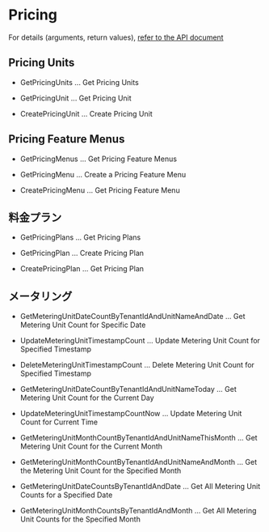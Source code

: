 # Pricing

For details (arguments, return values), [refer to the API document](https://docs.saasus.io/reference/getpricingunits)

## Pricing Units

- GetPricingUnits ... Get Pricing Units

- GetPricingUnit ... Get Pricing Unit
- CreatePricingUnit ... Create Pricing Unit

## Pricing Feature Menus

- GetPricingMenus ... Get Pricing Feature Menus

- GetPricingMenu ... Create a Pricing Feature Menu
- CreatePricingMenu ... Get Pricing Feature Menu

## 料金プラン

- GetPricingPlans ... Get Pricing Plans

- GetPricingPlan ... Create Pricing Plan
- CreatePricingPlan ... Get Pricing Plan

## メータリング

- GetMeteringUnitDateCountByTenantIdAndUnitNameAndDate ... Get Metering Unit Count for Specific Date
- UpdateMeteringUnitTimestampCount ... Update Metering Unit Count for Specified Timestamp
- DeleteMeteringUnitTimestampCount ... Delete Metering Unit Count for Specified Timestamp

- GetMeteringUnitDateCountByTenantIdAndUnitNameToday ... Get Metering Unit Count for the Current Day
- UpdateMeteringUnitTimestampCountNow ... Update Metering Unit Count for Current Time

- GetMeteringUnitMonthCountByTenantIdAndUnitNameThisMonth ... Get Metering Unit Count for the Current Month
- GetMeteringUnitMonthCountByTenantIdAndUnitNameAndMonth ... Get the Metering Unit Count for the Specified Month

- GetMeteringUnitDateCountsByTenantIdAndDate ... Get All Metering Unit Counts for a Specified Date
- GetMeteringUnitMonthCountsByTenantIdAndMonth ... Get All Metering Unit Counts for the Specified Month
